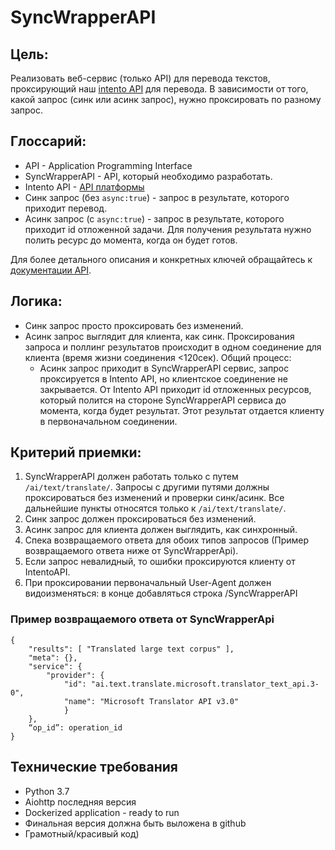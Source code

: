 # SyncWrapperAPI

## Цель:

Реализовать веб-сервис (только API) для перевода текстов, проксирующий наш [intento API](https://github.com/intento/intento-api) для перевода. В зависимости от того, какой запрос (синк или асинк запрос), нужно проксировать по разному запрос.

## Глоссарий:

* API - Application Programming Interface
* SyncWrapperAPI -  API, который необходимо разработать.
* Intento API - [API платформы](https://github.com/intento/intento-api)
* Синк запрос (без `async:true`) - запрос в результате, которого приходит перевод.
* Асинк запрос (с `async:true`) - запрос в результате, которого приходит id отложенной задачи. Для получения результата нужно полить ресурс до момента, когда он будет готов.

Для более детального описания и конкретных ключей обращайтесь к [документации API]().

## Логика:
* Синк запрос просто проксировать без изменений.
* Асинк запрос выглядит для клиента, как синк. Проксирования запроса и поллинг результатов происходит в одном соединение для клиента (время жизни соединения <120сек). Общий процесс:
  * Асинк запрос приходит в SyncWrapperAPI сервис, запрос проксируется в Intento API, но клиентское соединение не закрывается. От Intento API приходит id отложенных ресурсов, который полится на стороне SyncWrapperAPI сервиса до момента, когда будет результат. Этот результат отдается клиенту в первоначальном соединении. 

## Критерий приемки:

1. SyncWrapperAPI должен работать только с путем `/ai/text/translate/`. Запросы с другими путями должны проксироваться без изменений и проверки синк/асинк. Все дальнейшие пункты относятся только к  `/ai/text/translate/`.
2. Синк запрос должен проксироваться без изменений.
3. Асинк запрос для клиента должен выглядить, как синхронный. 
4. Спека возвращаемого ответа для обоих типов запросов (Пример возвращаемого ответа ниже от SyncWrapperApi).
5. Если запрос невалидный, то ошибки проксируются клиенту от IntentoAPI.
6. При проксировании первоначальный User-Agent должен видоизменяться: в конце добавляться строка /SyncWrapperAPI


### Пример возвращаемого ответа от SyncWrapperApi
```
{
    "results": [ "Translated large text corpus" ],
    "meta": {},
    "service": { 
        "provider": { 
            "id": "ai.text.translate.microsoft.translator_text_api.3-0", 
            "name": "Microsoft Translator API v3.0" 
            } 
    },
    “op_id”: operation_id
}
```

## Технические требования
* Python 3.7
* Aiohttp последняя версия
* Dockerized application - ready to run
* Финальная версия должна быть выложена в github
* Грамотный/красивый код)
